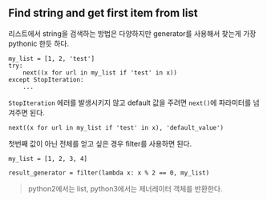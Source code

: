 ## Find string and get first item from list 

리스트에서 string을 검색하는 방법은 다양하지만 generator를 사용해서 찾는게 가장 pythonic 한듯 하다.

```
my_list = [1, 2, 'test']
try:
    next((x for url in my_list if 'test' in x))
except StopIteration:
    ...
```

`StopIteration` 에러를 발생시키지 않고 default 값을 주려면 `next()`에 파라미터를 넘겨주면 된다.

```
next((x for url in my_list if 'test' in x), 'default_value')
```

첫번째 값이 아닌 전체를 얻고 싶은 경우 filter를 사용하면 된다.

```
my_list = [1, 2, 3, 4]

result_generator = filter(lambda x: x % 2 == 0, my_list)
```

> python2에서는 list, python3에서는 제너레이터 객체를 반환한다.
